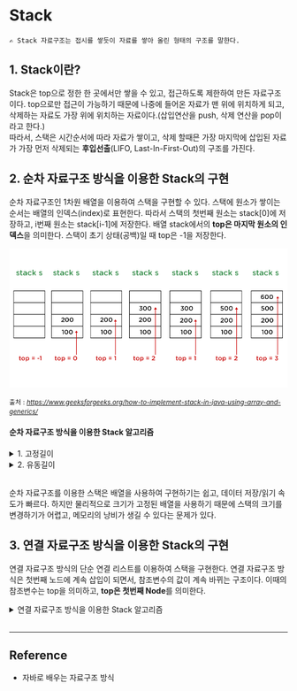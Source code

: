 # Stack  
    ✍️ Stack 자료구조는 접시를 쌓듯이 자료를 쌓아 올린 형태의 구조를 말한다.

## 1. Stack이란?
Stack은 top으로 정한 한 곳에서만 쌓을 수 있고, 접근하도록 제한하여 만든 자료구조이다. 
top으로만 접근이 가능하기 때문에 나중에 들어온 자료가 맨 위에 위치하게 되고, 삭제하는 자료도 가장 위에 위치하는 자료이다.(삽입연산을 push, 삭제 연산을 pop이라고 한다.)  
따라서, 스택은 시간순서에 따라 자료가 쌓이고, 삭제 할때믄 가장 마지막에 삽입된 자료가 가장 먼저 삭제되는 **후입선출**(LIFO, Last-In-First-Out)의 구조를 가진다. 

## 2. 순차 자료구조 방식을 이용한 Stack의 구현

순차 자료구조인 1차원 배열을 이용하여 스택을 구현할 수 있다. 스택에 원소가 쌓이는 순서는 배열의 인덱스(index)로 표현한다. 따라서 스택의 첫번째 원소는 stack[0]에 저장하고, i번째 원소는 stack[i-1]에 저장한다. 배열 stack에서의 **top은 마지막 원소의 인덱스**을 의미한다. 스택이 초기 상태(공백)일 때 top은 -1을 저장한다. 

<img width="800" src="../../Image/stack_sequential.jpg" title="Linked list Data Structure">   

<small>출처 : <cite>https://www.geeksforgeeks.org/how-to-implement-stack-in-java-using-array-and-generics/</cite> </small>

#### 순차 자료구조 방식을 이용한 Stack 알고리즘

<details>
<summary>1. 고정길이</summary>

```java
class StackFixArray{
    int len;
    int part;
    int[] top;
    int[] stackAry;

    StackFixArray(int len, int part){
        this.len = len;
        this.part = part;
        this.top = new int[part];
        this.stackAry = new int[len*part];

        Arrays.fill(top,-1);
    }

    boolean isEmpty(int partIndex){return this.top[partIndex] == -1;}

    boolean isFull(int partIndex){return this.top[partIndex] == len-1;}

    int getIndex(int partIndex){
        if (partIndex >= part) throw new IndexOutOfBoundsException();
        return partIndex * len + this.top[partIndex];
    }

    void push(int partIndex, int data) throws FullStackException{
        if (isFull(partIndex)) throw new FullStackException();
        this.stackAry[getIndex(partIndex) + 1] = data;
        this.top[partIndex]++;
    }

    int pop(int partIndex){
        if (isEmpty(partIndex)) throw new EmptyStackException();
        int result = this.stackAry[getIndex(partIndex)];
        this.top[partIndex]--;
        return result;
    }

    int peek(int partIndex){
        if (isEmpty(partIndex)) throw new EmptyStackException();
        return this.stackAry[getIndex(partIndex)];
    }

    void retireve(){
        for (int i = 0; i < this.part; i++){
            if (isEmpty(i)) throw new EmptyStackException();
            System.out.print(i+1+" 번째 stack : ");
            int limit = this.top[i] + i*this.len;
            for (int j = 0; j < this.len; j++){
                int index = i * this.len + j;
                if (limit >= index) {
                    System.out.print(stackAry[index]+" ");
                }
            }
            System.out.println();
        }
    }

}
```
</details>

<details>
<summary>2. 유동길이</summary>

```java
class StackFlowArray{

    Stack[] stacks;
    int[] stackAry;

    class Stack{
        int top;
        int len;
        int start;

        Stack(int len, int start){
            this.top = -1;
            this.len = len;
            this.start = start;
        }

        //입력한 index가 해당 stack영역안에 존재하는지 check
        boolean inStack(int index){
            if(index < 0 || index >= stackAry.length) return false;
            //배열을 하나로 원으로 생각하기 때문에 가상의 값을 만듦
            int fakeIndex = index < start ? index + stackAry.length : index;
            int fakeEnd = start + len;
            return start <= fakeIndex && fakeIndex < fakeEnd;
        }

        boolean isFull(){return this.top == this.len - 1;}

        boolean isEmpty(){return this.top == -1;}

        int getLastStackIndex(){return adjustIndex(start + len - 1);}

        int getLastDataIndex(){return adjustIndex(start + top);}

        int getNewDataIndex(){return adjustIndex(getLastDataIndex() + 1);}
    }

    StackFlowArray(int size, int len){
        stacks = new Stack[size];
        for (int i = 0; i < size; i++){
            stacks[i] = new Stack(len, len*i);
        }
        stackAry = new int[size * len];
    }

    // 가상의 index를 나머지값(%)을 통해 실제 Index값을 구함
    // index가 -일 경우,
    // %를 해도 -이므로 여기서 len값을 더해서 한 번더 %을 해준다.
    int adjustIndex(int index){
        int max = stackAry.length;
        return ((index % max) + max) % max;
    }

    int previousIndex(int index){return adjustIndex(index - 1);}

    int nextIndex(int index){return adjustIndex(index + 1);}

    boolean allStackFull(){return totalDataSize() == stackAry.length;}

    int totalDataSize(){
        int result = 0;
        for (Stack stack : stacks){
            result += stack.top + 1;
        }
        return result;
    }

    // 확장
    void expend(int stackIndex){
        int nextIndex = (stackIndex + 1) % stacks.length;
        if (stacks[nextIndex].isFull()) expend(nextIndex);
        shift(nextIndex);
        stacks[stackIndex].len ++;
    }

    // 뒤로 미르기
    void shift(int stackIndex){
        Stack stack = stacks[stackIndex];
        int index = stack.getLastStackIndex();
        while (stack.inStack(index)){ // 한칸씩 미뤄짐
            stackAry[index] = stackAry[previousIndex(index)];
            index = previousIndex(index);
        }
        stackAry[stack.start] = 0; //미뤄지기 전의 start는 초기화 해주어야함.
        stack.start = nextIndex(stack.start);
        stack.len--;
    }

    void push(int stackIndex, int data) throws FullStackException {
        if (allStackFull()) throw new FullStackException();
        Stack stack = stacks[stackIndex];
        if (stack.isFull()){
            expend(stackIndex);
        }
        stackAry[stack.getNewDataIndex()] = data;
        stack.top++;
    }

    int pop(int stackIndex){
        Stack stack = stacks[stackIndex];
        if (stack.isEmpty()) throw new EmptyStackException();
        int top = stack.getLastDataIndex();
        int result = stackAry[top];
        stackAry[top] = 0;
        stack.top--;
        return result;
    }

    int peek(int stackIndex){
        Stack stack = stacks[stackIndex];
        if (stack.isEmpty()) throw new EmptyStackException();
        return stackAry[stack.getLastDataIndex()];
    }

    void retireve(){
        for (Stack stack : stacks){
            if (stack.isEmpty()) continue;
            int index = stack.start;
            while (index != stack.getLastDataIndex()){
                System.out.print(stackAry[index] + " ");
                index = nextIndex(index);
            }
            System.out.println();

        }
    }

}
```
</details>
<br>

순차 자료구조를 이용한 스택은 배열을 사용하여 구현하기는 쉽고, 데이터 저장/읽기 속도가 빠르다. 하지만 물리적으로 크기가 고정된 배열을 사용하기 때문에 스택의 크기를 변경하기가 어렵고, 메모리의 낭비가 생길 수 있다는 문제가 있다. 

## 3. 연결 자료구조 방식을 이용한 Stack의 구현

연결 자료구조 방식의 단순 연결 리스트를 이용하여 스택을 구현한다. 연결 자료구조 방식은 첫번째 노드에 계속 삽입이 되면서, 참조변수의 값이 계속 바뀌는 구조이다. 이때의 참조변수는 top을 의미하고, **top은 첫번째 Node**를 의미한다.

<details>
<summary>연결 자료구조 방식을 이용한 Stack 알고리즘</summary>

```java
class Stack<T>{

    Node<T> top;

    class Node<T>{
        T data;
        Node<T> link;

        Node(){}
        Node(T data){this.data = data;}
    }

    Stack(){
        top = new Node<T>();
    }

    boolean isEmpty(){return this.top.link == null;}

    void push(T data){
        Node<T> node = new Node<>(data);
        node.link = this.top.link;
        this.top.link = node;
    }

    T pop(){
        if (isEmpty()) throw new EmptyStackException();
        T data = this.top.link.data;
        this.top.link = this.top.link.link;
        return data;
    }

    T peek(){
        if (isEmpty()) throw new EmptyStackException();
        return this.top.link.data;
    }
    
}
```
</details>
<br>

---

## Reference

- 자바로 배우는 자료구조 방식